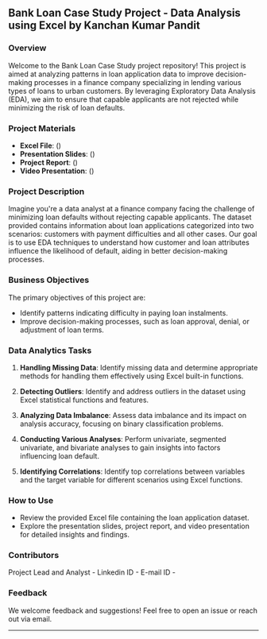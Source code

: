 ## Bank Loan Case Study Project - Data Analysis using Excel by Kanchan Kumar Pandit

### Overview
Welcome to the Bank Loan Case Study project repository! This project is aimed at analyzing patterns in loan application data to improve decision-making processes in a finance company specializing in lending various types of loans to urban customers. By leveraging Exploratory Data Analysis (EDA), we aim to ensure that capable applicants are not rejected while minimizing the risk of loan defaults.

### Project Materials
- **Excel File**: ()
- **Presentation Slides**: ()
- **Project Report**: ()
- **Video Presentation**: ()

### Project Description
Imagine you're a data analyst at a finance company facing the challenge of minimizing loan defaults without rejecting capable applicants. The dataset provided contains information about loan applications categorized into two scenarios: customers with payment difficulties and all other cases. Our goal is to use EDA techniques to understand how customer and loan attributes influence the likelihood of default, aiding in better decision-making processes.

### Business Objectives
The primary objectives of this project are:
- Identify patterns indicating difficulty in paying loan instalments.
- Improve decision-making processes, such as loan approval, denial, or adjustment of loan terms.

### Data Analytics Tasks
1. **Handling Missing Data**: Identify missing data and determine appropriate methods for handling them effectively using Excel built-in functions.
   
2. **Detecting Outliers**: Identify and address outliers in the dataset using Excel statistical functions and features.
   
3. **Analyzing Data Imbalance**: Assess data imbalance and its impact on analysis accuracy, focusing on binary classification problems.
   
4. **Conducting Various Analyses**: Perform univariate, segmented univariate, and bivariate analyses to gain insights into factors influencing loan default.

5. **Identifying Correlations**: Identify top correlations between variables and the target variable for different scenarios using Excel functions.

### How to Use
- Review the provided Excel file containing the loan application dataset.
- Explore the presentation slides, project report, and video presentation for detailed insights and findings.

### Contributors
Project Lead and Analyst - 
Linkedin ID - 
E-mail ID - 

### Feedback
We welcome feedback and suggestions! Feel free to open an issue or reach out via email.

---
